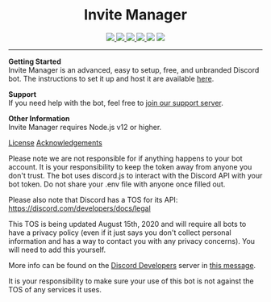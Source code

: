 <h1 align="center">Invite Manager</h1>
<p align="center">
    <a href="LICENSE">
        <img src="https://img.shields.io/github/license/theshadowgamer/invite-manager?label=License">
    </a>
    <a href="https://github.com/theshadowgamer/invite-manager/stargazers">
        <img src="https://img.shields.io/github/stars/theshadowgamer/invite-manager?label=Stars">
    </a>
    <a href="https://github.com/TheShadowGamer/invite-manager/releases/latest">
        <img src="https://img.shields.io/github/v/release/theshadowgamer/invite-manager?label=Latest%20Version">
    </a>
    <a href="https://github.com/TheShadowGamer/invite-manager/commit/master">
        <img src="https://img.shields.io/github/last-commit/theshadowgamer/invite-manager?label=Last%20Update">
    </a>
    <img src="https://img.shields.io/github/languages/code-size/theshadowgamer/invite-manager?label=Size">
    <a href="https://github.com/TheShadowGamer/invite-manager/issues">
        <img src="https://img.shields.io/github/issues/theshadowgamer/invite-manager?label=Issues">
    </a>
</p>

---

**Getting Started**  
Invite Manager is an advanced, easy to setup, free, and unbranded Discord bot. The instructions to set it up and host it are available [here](https://github.com/TheShadowGamer/invite-manager/wiki/setup).

**Support**  
If you need help with the bot, feel free to [join our support server](https://discord.gg/xNks8jb).

**Other Information**  
Invite Manager requires Node.js v12 or higher.   

[License](https://github.com/TheShadowGamer/invite-manager/blob/master/LICENSE) 
[Acknowledgements](https://github.com/TheShadowGamer/invite-manager/blob/master/acknowledgements.md)

Please note we are not responsible for if anything happens to your bot account. It is your responsibility to keep the  token away from anyone you don't trust. The bot uses discord.js to interact with the Discord API with your bot token. Do not share your .env file with anyone once filled out.

Please also note that Discord has a TOS for its API: https://discord.com/developers/docs/legal

This TOS is being updated August 15th, 2020 and will require all bots to have a privacy policy (even if it just says you don't collect personal information and has a way to contact you with any privacy concerns). You will need to add this yourself. 

More info can be found on the [Discord Developers](https://discord.gg/discord-developers) server in [this message](https://discord.com/channels/613425648685547541/697489244649816084/728031320625905794).

It is your responsibility to make sure your use of this bot is not against the TOS of any services it uses.
